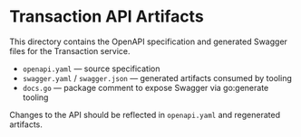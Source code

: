 # Transaction API Artifacts

This directory contains the OpenAPI specification and generated Swagger files for the Transaction service.

- `openapi.yaml` — source specification
- `swagger.yaml` / `swagger.json` — generated artifacts consumed by tooling
- `docs.go` — package comment to expose Swagger via go:generate tooling

Changes to the API should be reflected in `openapi.yaml` and regenerated artifacts.
